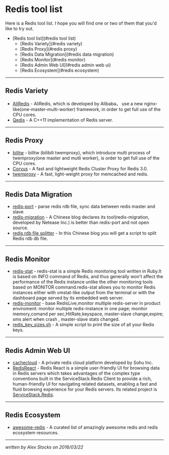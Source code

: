 # Redis tool list #

Here is a Redis tool list. I hope you will find one or two of them that you'd like to try out.

- [Redis tool list](#redis tool list)
	- [Redis Variety](#redis variety)
	- [Redis Proxy](#redis proxy)
	- [Redis Data Migration](#redis data migration)
	- [Redis Monitor](#redis monitor)
	- [Redis Admin Web UI](#redis admin web ui)
	- [Redis Ecosystem](#redis ecosystem)

---
## Redis Variety
* [AliRedis](http://blog.sina.com.cn/s/blog_e59371cc0101br74.html) - AliRedis, which is developed by Alibaba， use a new nginx-like(one-master-multi-worker) framework, in order to get full use of the CPU cores.
* [Qedis](https://github.com/loveyacper/Qedis) - A C++11 implementation of Redis server.

---
## Redis Proxy
* [bilitw](https://github.com/anewhuahua/bilitw) - bilitw (bilibili twemproxy), which introduce multi process of twemproxy(one master and mutli worker), is order to get full use of the CPU cores.
* [Corvus](https://github.com/eleme/corvus) - A fast and lightweight Redis Cluster Proxy for Redis 3.0.
* [twemproxy](https://github.com/twitter/twemproxy) - A fast, light-weight proxy for memcached and redis.

---
## Redis Data Migration
* [redis-port](https://github.com/CodisLabs/redis-port) - parse redis rdb file, sync data between redis master and slave
* [redis-migration](http://www.bitstech.net/2016/03/03/redis-migration/) - A Chinese blog declares its tool(redis-migration, developed by Netease Inc.) is better than redis-port and not open source.
* [redis rdb file splitter](http://blog.nosqlfan.com/html/4092.html) - In this Chinese blog you will get a script to split Redis rdb db file.

---
## Redis Monitor
* [redis-stat](https://github.com/junegunn/redis-stat) - redis-stat is a simple Redis monitoring tool written in Ruby.It is based on INFO command of Redis, and thus generally won't affect the performance of the Redis instance unlike the other monitoring tools based on MONITOR command.redis-stat allows you to monitor Redis instances either with vmstat-like output from the terminal or with the dashboard page served by its embedded web server.
* [redis-monitor](https://github.com/LittlePeng/redis-monitor) - base RedisLive,monitor multiple redis-server in product enviroment: monitor multiple redis-instance in one page; monitor memory,comand per sec,HitRate,keyspace, master-slave change,expire; sms alert when crash , master-slave stats changed.
* [redis_key_sizes.sh](https://gist.github.com/epicserve/5699837) - A simple script to print the size of all your Redis keys.

---
## Redis Admin Web UI
* [cachecloud](https://github.com/sohutv/cachecloud) - A private redis cloud platform developed by Sohu Inc.
* [RedisReact](https://github.com/ServiceStackApps/RedisReact) - Redis React is a simple user-friendly UI for browsing data in Redis servers which takes advantages of the complex type conventions built in the ServiceStack.Redis Client to provide a rich, human-friendly UI for navigating related datasets, enabling a fast and fluid browsing experience for your Redis servers. Its related project is [ServiceStack.Redis](https://github.com/ServiceStack/ServiceStack.Redis).

---
## Redis Ecosystem
* [awesome-redis](https://github.com/zhemingwang/awesome-redis) - A curated list of amazingly awesome redis and redis ecosystem resources.

---
*written by Alex Stocks on 2016/03/22*
